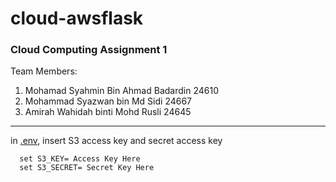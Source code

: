 # cloud-awsflask
### Cloud Computing Assignment 1

Team Members:
1. Mohamad Syahmin Bin Ahmad Badardin 24610
2. Mohammad Syazwan bin Md Sidi 24667
3. Amirah Wahidah binti Mohd Rusli 24645

----------------------
in [.env](https://github.com/wahidahrusli/cloud-awsflask/blob/master/.env), insert S3 access key and secret access key
```
  set S3_KEY= Access Key Here
  set S3_SECRET= Secret Key Here
```
